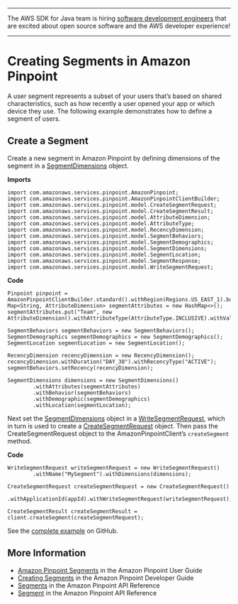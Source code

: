 --------

The AWS SDK for Java team is hiring [software development engineers](https://github.com/aws/aws-sdk-java-v2/issues/3156) that are excited about open source software and the AWS developer experience\!

--------

# Creating Segments in Amazon Pinpoint<a name="examples-pinpoint-create-segment"></a>

A user segment represents a subset of your users that’s based on shared characteristics, such as how recently a user opened your app or which device they use\. The following example demonstrates how to define a segment of users\.

## Create a Segment<a name="create-a-segment"></a>

Create a new segment in Amazon Pinpoint by defining dimensions of the segment in a [SegmentDimensions](https://docs.aws.amazon.com/sdk-for-java/v1/reference/com/amazonaws/services/pinpoint/model/SegmentDimensions.html) object\.

 **Imports** 

```
import com.amazonaws.services.pinpoint.AmazonPinpoint;
import com.amazonaws.services.pinpoint.AmazonPinpointClientBuilder;
import com.amazonaws.services.pinpoint.model.CreateSegmentRequest;
import com.amazonaws.services.pinpoint.model.CreateSegmentResult;
import com.amazonaws.services.pinpoint.model.AttributeDimension;
import com.amazonaws.services.pinpoint.model.AttributeType;
import com.amazonaws.services.pinpoint.model.RecencyDimension;
import com.amazonaws.services.pinpoint.model.SegmentBehaviors;
import com.amazonaws.services.pinpoint.model.SegmentDemographics;
import com.amazonaws.services.pinpoint.model.SegmentDimensions;
import com.amazonaws.services.pinpoint.model.SegmentLocation;
import com.amazonaws.services.pinpoint.model.SegmentResponse;
import com.amazonaws.services.pinpoint.model.WriteSegmentRequest;
```

 **Code** 

```
Pinpoint pinpoint = AmazonPinpointClientBuilder.standard().withRegion(Regions.US_EAST_1).build();
Map<String, AttributeDimension> segmentAttributes = new HashMap<>();
segmentAttributes.put("Team", new AttributeDimension().withAttributeType(AttributeType.INCLUSIVE).withValues("Lakers"));

SegmentBehaviors segmentBehaviors = new SegmentBehaviors();
SegmentDemographics segmentDemographics = new SegmentDemographics();
SegmentLocation segmentLocation = new SegmentLocation();

RecencyDimension recencyDimension = new RecencyDimension();
recencyDimension.withDuration("DAY_30").withRecencyType("ACTIVE");
segmentBehaviors.setRecency(recencyDimension);

SegmentDimensions dimensions = new SegmentDimensions()
        .withAttributes(segmentAttributes)
        .withBehavior(segmentBehaviors)
        .withDemographic(segmentDemographics)
        .withLocation(segmentLocation);
```

Next set the [SegmentDimensions](https://docs.aws.amazon.com/sdk-for-java/v1/reference/com/amazonaws/services/pinpoint/model/SegmentDimensions.html) object in a [WriteSegmentRequest](https://docs.aws.amazon.com/sdk-for-java/v1/reference/com/amazonaws/services/pinpoint/model/WriteSegmentRequest.html), which in turn is used to create a [CreateSegmentRequest](https://docs.aws.amazon.com/sdk-for-java/v1/reference/com/amazonaws/services/pinpoint/model/CreateSegmentRequest.html) object\. Then pass the CreateSegmentRequest object to the AmazonPinpointClient’s `createSegment` method\.

 **Code** 

```
WriteSegmentRequest writeSegmentRequest = new WriteSegmentRequest()
        .withName("MySegment").withDimensions(dimensions);

CreateSegmentRequest createSegmentRequest = new CreateSegmentRequest()
        .withApplicationId(appId).withWriteSegmentRequest(writeSegmentRequest);

CreateSegmentResult createSegmentResult = client.createSegment(createSegmentRequest);
```

See the [complete example](https://github.com/awsdocs/aws-doc-sdk-examples/blob/master/java/example_code/pinpoint/src/main/java/com/example/pinpoint/CreateSegment.java) on GitHub\.

## More Information<a name="more-information"></a>
+  [Amazon Pinpoint Segments](https://docs.aws.amazon.com/pinpoint/latest/userguide/segments.html) in the Amazon Pinpoint User Guide
+  [Creating Segments](http://docs.aws.amazon.com/pinpoint/latest/developerguide/segments.html) in the Amazon Pinpoint Developer Guide
+  [Segments](http://docs.aws.amazon.com/pinpoint/latest/apireference/rest-api-segments.html) in the Amazon Pinpoint API Reference
+  [Segment](http://docs.aws.amazon.com/pinpoint/latest/apireference/rest-api-segment.html) in the Amazon Pinpoint API Reference